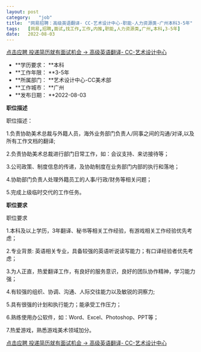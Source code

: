 ```yaml
---
layout:	post
category:	"job"
title:	"网易招聘：高级英语翻译- CC-艺术设计中心-职能-人力资源类-广州本科3-5年"
tags:	[网易,招聘,面试,找工作,工作,内推,职能,人力资源类,广州,本科,3-5年]
date:	2022-08-03
---
```


[点击应聘 投递简历就有面试机会 ->  高级英语翻译- CC-艺术设计中心](http://mobile.bole.netease.com/bole/boleDetail?id=39447&employeeId=346f03c3cda5f04c&key=all)



- **学历要求： **本科
- **工作年限： **3-5年
- **所属部门： **艺术设计中心-CC美术部
- **工作城市： **广州
- **发布日期： **2022-08-03



**职位描述**

职位描述：

1.负责协助美术总裁与外籍人员，海外业务部门负责人/同事之间的沟通/对译,以及所有工作文档的翻译;

2.负责协助美术总裁进行部门日常工作，如：会议支持、来访接待等；

3.公司政策、制度信息的传递，及协助制度在业务部门内部的执行和落地；

4.协助部门负责人处理外籍员工的人事/行政/财务等相关问题；

5.完成上级临时交代的工作任务。





**职位要求**

职位要求

1.本科及以上学历，3年翻译、秘书等相关工作经验，有游戏相关工作经验优先考虑；

2.专业背景: 英语相关专业，具备较强的英语听说读写能力；有口译经验者优先考虑；

3.为人正直，热爱翻译工作，有良好的服务意识，良好的团队协作精神，学习能力强；

4.有较强的组织、协调、沟通、人际交往能力以及敏锐的洞察力;

5.具有很强的计划和执行能力；能承受工作压力；

6.熟练使用办公软件，如：Word、Excel、Photoshop、PPT等；

7.热爱游戏，熟悉游戏美术领域加分。



[点击应聘 投递简历就有面试机会 ->  高级英语翻译- CC-艺术设计中心](http://mobile.bole.netease.com/bole/boleDetail?id=39447&employeeId=346f03c3cda5f04c&key=all)